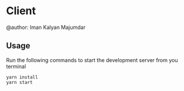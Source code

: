# Client

@author: Iman Kalyan Majumdar

## Usage

Run the following commands to start the development server from you terminal

```
yarn install
yarn start
```
